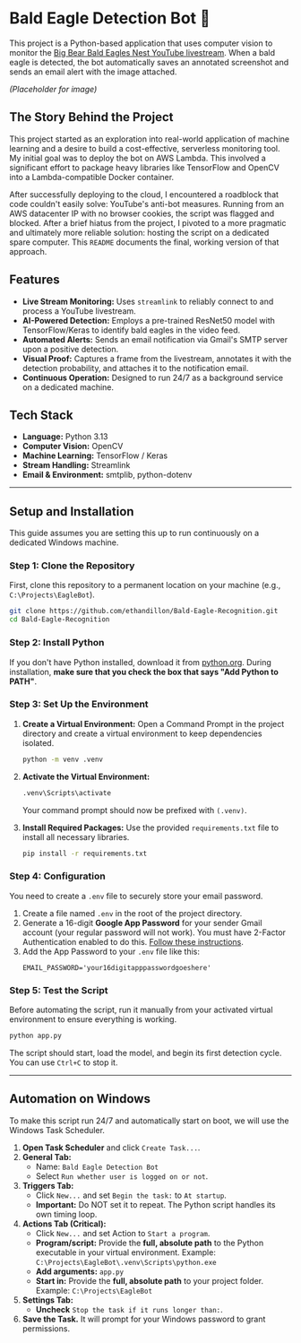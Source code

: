 # Bald Eagle Detection Bot 🦅

This project is a Python-based application that uses computer vision to monitor the [Big Bear Bald Eagles Nest YouTube livestream](https://www.youtube.com/watch?v=B4-L2nfGcuE). When a bald eagle is detected, the bot automatically saves an annotated screenshot and sends an email alert with the image attached.


*(Placeholder for image)*

## The Story Behind the Project

This project started as an exploration into real-world application of machine learning and a desire to build a cost-effective, serverless monitoring tool. My initial goal was to deploy the bot on AWS Lambda. This involved a significant effort to package heavy libraries like TensorFlow and OpenCV into a Lambda-compatible Docker container.

After successfully deploying to the cloud, I encountered a roadblock that code couldn't easily solve: YouTube's anti-bot measures. Running from an AWS datacenter IP with no browser cookies, the script was flagged and blocked. After a brief hiatus from the project, I pivoted to a more pragmatic and ultimately more reliable solution: hosting the script on a dedicated spare computer. This `README` documents the final, working version of that approach.

## Features

- **Live Stream Monitoring:** Uses `streamlink` to reliably connect to and process a YouTube livestream.
- **AI-Powered Detection:** Employs a pre-trained ResNet50 model with TensorFlow/Keras to identify bald eagles in the video feed.
- **Automated Alerts:** Sends an email notification via Gmail's SMTP server upon a positive detection.
- **Visual Proof:** Captures a frame from the livestream, annotates it with the detection probability, and attaches it to the notification email.
- **Continuous Operation:** Designed to run 24/7 as a background service on a dedicated machine.

## Tech Stack

- **Language:** Python 3.13
- **Computer Vision:** OpenCV
- **Machine Learning:** TensorFlow / Keras
- **Stream Handling:** Streamlink
- **Email & Environment:** smtplib, python-dotenv

---

## Setup and Installation

This guide assumes you are setting this up to run continuously on a dedicated Windows machine.

### Step 1: Clone the Repository

First, clone this repository to a permanent location on your machine (e.g., `C:\Projects\EagleBot`).

```bash
git clone https://github.com/ethandillon/Bald-Eagle-Recognition.git
cd Bald-Eagle-Recognition
```

### Step 2: Install Python

If you don't have Python installed, download it from [python.org](https://www.python.org/downloads/). During installation, **make sure that you check the box that says "Add Python to PATH"**.

### Step 3: Set Up the Environment

1.  **Create a Virtual Environment:** Open a Command Prompt in the project directory and create a virtual environment to keep dependencies isolated.
    ```cmd
    python -m venv .venv
    ```

2.  **Activate the Virtual Environment:**
    ```cmd
    .venv\Scripts\activate
    ```
    Your command prompt should now be prefixed with `(.venv)`.

3.  **Install Required Packages:** Use the provided `requirements.txt` file to install all necessary libraries.
    ```cmd
    pip install -r requirements.txt
    ```

### Step 4: Configuration

You need to create a `.env` file to securely store your email password.

1.  Create a file named `.env` in the root of the project directory.
2.  Generate a 16-digit **Google App Password** for your sender Gmail account (your regular password will not work). You must have 2-Factor Authentication enabled to do this. [Follow these instructions](https://support.google.com/accounts/answer/185833).
3.  Add the App Password to your `.env` file like this:
    ```
    EMAIL_PASSWORD='your16digitapppasswordgoeshere'
    ```

### Step 5: Test the Script

Before automating the script, run it manually from your activated virtual environment to ensure everything is working.

```cmd
python app.py
```

The script should start, load the model, and begin its first detection cycle. You can use `Ctrl+C` to stop it.

---

## Automation on Windows

To make this script run 24/7 and automatically start on boot, we will use the Windows Task Scheduler.

1.  **Open Task Scheduler** and click `Create Task...`.
2.  **General Tab:**
    - Name: `Bald Eagle Detection Bot`
    - Select `Run whether user is logged on or not`.
3.  **Triggers Tab:**
    - Click `New...` and set `Begin the task:` to `At startup`.
    - **Important:** Do NOT set it to repeat. The Python script handles its own timing loop.
4.  **Actions Tab (Critical):**
    - Click `New...` and set Action to `Start a program`.
    - **Program/script:** Provide the **full, absolute path** to the Python executable in your virtual environment. Example:
      `C:\Projects\EagleBot\.venv\Scripts\python.exe`
    - **Add arguments:** `app.py`
    - **Start in:** Provide the **full, absolute path** to your project folder. Example:
      `C:\Projects\EagleBot`
5.  **Settings Tab:**
    - **Uncheck** `Stop the task if it runs longer than:`.
6.  **Save the Task.** It will prompt for your Windows password to grant permissions.
